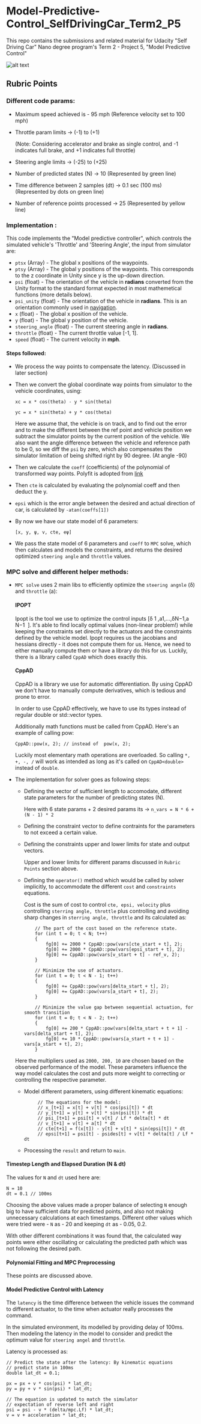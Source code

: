 # Model-Predictive-Control_SelfDrivingCar_Term2_P5

This repo contains the submissions and related material for Udacity "Self Driving Car" Nano degree program's Term 2 - Project 5, "Model Predictive Control"

![alt text](https://github.com/sulabhmatele/Model-Predictive-Control_SelfDrivingCar_Term2_P5/blob/master/data_readme/MPC_Sim.png)

## Rubric Points

### Different code params: 

* Maximum speed achieved is - 95 mph (Reference velocity set to 100 mph)

* Throttle param limits     -> (-1) to (+1)

   (Note: Considering accelerator and brake as single control, and -1 indicates full brake, and +1 indicates full throttle)

* Steering angle limits     -> (-25) to (+25)

* Number of predicted states (N) -> 10 (Represented by green line)

* Time difference between 2 samples (dt) -> 0.1 sec (100 ms) (Represented by dots on green line)

* Number of reference points processed -> 25 (Represented by yellow line)


### Implementation :

This code implements the "Model predictive controller", which controls the simulated vehicle's 'Throttle' and 'Steering Angle', the input from simulator are:

* `ptsx` (Array<float>) - The global x positions of the waypoints.
* `ptsy` (Array<float>) - The global y positions of the waypoints. This corresponds to the z coordinate in Unity
since y is the up-down direction.
* `psi` (float) - The orientation of the vehicle in **radians** converted from the Unity format to the standard format expected in most mathemetical functions (more details below).
* `psi_unity` (float) - The orientation of the vehicle in **radians**. This is an orientation commonly used in [navigation](https://en.wikipedia.org/wiki/Polar_coordinate_system#Position_and_navigation).
* `x` (float) - The global x position of the vehicle.
* `y` (float) - The global y position of the vehicle.
* `steering_angle` (float) - The current steering angle in **radians**.
* `throttle` (float) - The current throttle value [-1, 1].
* `speed` (float) - The current velocity in **mph**.

#### Steps followed:

* We process the way points to compensate the latency. (Discussed in later section)
* Then we convert the global coordinate way points from simulator to the vehicle coordinates, using:

   `xc = x * cos(theta) - y * sin(theta)`
   
   `yc = x * sin(theta) + y * cos(theta)`
   
   Here we assume that, the vehicle is on track, and to find out the error and to make the different between the ref point and vehicle position we subtract the simulator points by the current position of the vehicle.
   We also want the angle difference between the vehicle and reference path to be 0, so we diff the `psi` by zero, which also compensates the simulator limitation of being shifted right by 90 degree. (At angle -90)
   
* Then we calculate the `coeff` (coefficients) of the polynomial of transformed way points. 
Polyfit is adopted from [link](https://github.com/JuliaMath/Polynomials.jl/blob/master/src/Polynomials.jl#L676-L716)

* Then `cte` is calculated by evaluating the polynomial coeff and then deduct the y. 

* `epsi` which is the error angle between the desired and actual direction of car, is calculated by `-atan(coeffs[1])`

* By now we have our state model of 6 parameters:

  `[x, y, ψ, v, cte, eψ]`
  
* We pass the state model of 6 parameters and `coeff` to `MPC` solve, which then calculates and models the constraints, and returns the desired optimized `steering angle` and `throttle` values.

### MPC solve and different helper methods:

* `MPC solve` uses 2 main libs to efficiently optimize the `steering angnle` (δ) and `throttle` (a):

   #### IPOPT
   Ipopt is the tool we use to optimize the control inputs [δ
   ​1
   ​​ ,a1,...,δN−1,a
   ​N−1
   ​​ ]. It's able to find locally optimal values (non-linear problem!) while keeping the constraints set directly to the actuators and the constraints defined by the vehicle model. Ipopt requires us the jacobians and hessians directly - it does not compute them for us. Hence, we need to either manually compute them or have a library do this for us. Luckily, there is a library called `CppAD` which does exactly this.

   #### CppAD
   CppAD is a library we use for automatic differentiation. By using CppAD we don't have to manually compute derivatives, which is tedious and prone to error.
   
   In order to use CppAD effectively, we have to use its types instead of regular double or std::vector types.
   
   Additionally math functions must be called from CppAD. Here's an example of calling pow:
   
   `CppAD::pow(x, 2);
   // instead of 
   pow(x, 2);`
   
   Luckily most elementary math operations are overloaded. So calling `*, +, -, /` will work as intended as long as it's called on `CppAD<double>` instead of `double`.
   
* The implementation for solver goes as following steps:

  + Defining the vector of sufficient length to accomodate, different state parameters for the number of predicting states (N).
  
    Here with 6 state params + 2 desired params its -> `n_vars = N * 6 + (N - 1) * 2` 
  
  + Defining the constraint vector to define contraints for the parameters to not exceed a certain value.
  
  + Defining the constraints upper and lower limits for state and output vectors.
  
    Upper and lower limits for different params discussed in `Rubric Points` section above.
  
  + Defining the `operator()` method which would be called by solver implicitly, to accommodate the different `cost` and `constraints` equations.
  
    Cost is the sum of cost to control `cte, epsi, velocity` plus controlling `sterring angle, throttle` plus controlling and avoiding sharp changes in `sterring angle, throttle` 
    and its calculated as:
    
    
            // The part of the cost based on the reference state.
            for (int t = 0; t < N; t++)
            {
                fg[0] += 2000 * CppAD::pow(vars[cte_start + t], 2);
                fg[0] += 2000 * CppAD::pow(vars[epsi_start + t], 2);
                fg[0] += CppAD::pow(vars[v_start + t] - ref_v, 2);
            }
    
            // Minimize the use of actuators.
            for (int t = 0; t < N - 1; t++)
            {
                fg[0] += CppAD::pow(vars[delta_start + t], 2);
                fg[0] += CppAD::pow(vars[a_start + t], 2);
            }
    
            // Minimize the value gap between sequential actuation, for smooth transition
            for (int t = 0; t < N - 2; t++)
            {
                fg[0] += 200 * CppAD::pow(vars[delta_start + t + 1] - vars[delta_start + t], 2);
                fg[0] += 10 * CppAD::pow(vars[a_start + t + 1] - vars[a_start + t], 2);
            }
            
  Here the multipliers used as `2000, 200, 10` are chosen based on the observed performance of the model.
  These parameters influence the way model calculates the cost and puts more weight to correcting or controlling the
  respective parameter. 
  
  + Model different parameters, using different kinematic equations:
  
             // The equations for the model:
             // x_[t+1] = x[t] + v[t] * cos(psi[t]) * dt
             // y_[t+1] = y[t] + v[t] * sin(psi[t]) * dt
             // psi_[t+1] = psi[t] + v[t] / Lf * delta[t] * dt
             // v_[t+1] = v[t] + a[t] * dt
             // cte[t+1] = f(x[t]) - y[t] + v[t] * sin(epsi[t]) * dt
             // epsi[t+1] = psi[t] - psides[t] + v[t] * delta[t] / Lf * dt

  
  + Processing the `result` and return to `main`. 
  
  
#### Timestep Length and Elapsed Duration (N & dt)

The values for `N` and `dt` used here are:

    N = 10
    dt = 0.1 // 100ms
    
Choosing the above values made a proper balance of selecting `N` enough big to have sufficient data for predicted points, and also not making unnecessary calculations at each timestamps.
Different other values which were tried were - `N` as - 20 and keeping `dt` as - 0.05, 0.2.

With other different combinations it was found that, the calculated way points were either oscillating or calculating the predicted path which was not following the desired path.


#### Polynomial Fitting and MPC Preprocessing
These points are discussed above.

#### Model Predictive Control with Latency
The `latency` is the time difference between the vehicle issues the command to different actuator, to the 
time when actuator really processes the command.

In the simulated environment, its modelled by providing delay of 100ms. Then modeling the latency in the model to consider and predict the optimum value for `steering angel` and 
`throttle`.

Latency is processed as:

    // Predict the state after the latency: By kinematic equations
    // predict state in 100ms
    double lat_dt = 0.1;

    px = px + v * cos(psi) * lat_dt;
    py = py + v * sin(psi) * lat_dt;

    // The equation is updated to match the simulator
    // expectation of reverse left and right
    psi = psi - v * (delta/mpc.Lf) * lat_dt;
    v = v + acceleration * lat_dt; 
    
